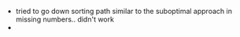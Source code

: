 * tried to go down sorting path similar to the suboptimal approach in missing numbers.. didn't work
*